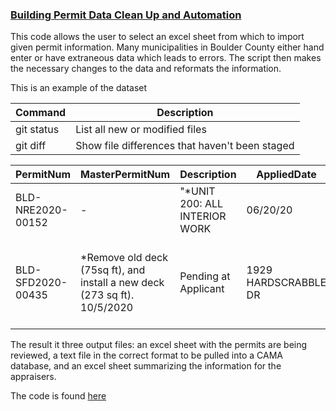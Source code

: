 <h3> <a href="https://tkravits.github.io/Building-Permit-Automation">Building Permit Data Clean Up and Automation</a></h3>

This code allows the user to select an excel sheet from which to import given permit information. Many municipalities in Boulder County either hand enter or have extraneous data which leads to errors. The script then makes the necessary changes to the data and reformats the information.

This is an example of the dataset

| Command | Description |
| --- | --- |
| git status | List all new or modified files |
| git diff | Show file differences that haven't been staged |

|PermitNum |	MasterPermitNum	|Description |	AppliedDate |	IssuedDate |	CompletedDate	| StatusCurrent	| OriginalAddress	|OriginalCity	|OriginalState	|OriginalZip	|PIN	|ProjectName	|PermitType|	PermitWorkType	|EstProjectCost |
| --- | --- | ---| --- | --- | ---| --- | --- | ---| --- | --- | ---| --- | --- | ---| --- |
|BLD-NRE2020-00152	| - |	"*UNIT 200: ALL INTERIOR WORK |	06/20/20| 07/01/20| |Pending at Applicant |	4845 PEARL EAST CIR|	BOULDER|	CO|	80301|	1.46328E+11	|	| |Building Permit - Non-Residential	Remodel|	85533|
|BLD-SFD2020-00435|		*Remove old deck (75sq ft), and install a new deck (273 sq ft).	10/5/2020	|		Pending at Applicant	|1929 HARDSCRABBLE DR	|BOULDER	|CO	|80305|	1.57717E+11	|	Building Permit - Single Family Detached Dwelling	Addition	|4781.7|


The result it three output files: an excel sheet with the permits are being reviewed, a text file in the correct format to be pulled into a CAMA database, and an excel sheet summarizing the information for the appraisers.

The code is found <a href="https://github.com/tkravits/Building-Permit-Automation">here</a>
